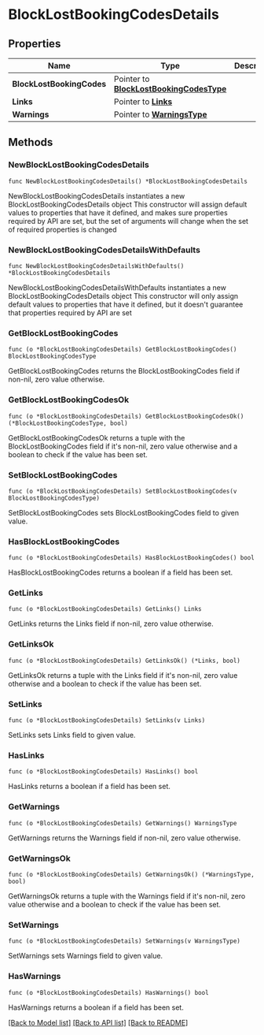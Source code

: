# BlockLostBookingCodesDetails

## Properties

Name | Type | Description | Notes
------------ | ------------- | ------------- | -------------
**BlockLostBookingCodes** | Pointer to [**BlockLostBookingCodesType**](BlockLostBookingCodesType.md) |  | [optional] 
**Links** | Pointer to [**Links**](Links.md) |  | [optional] 
**Warnings** | Pointer to [**WarningsType**](WarningsType.md) |  | [optional] 

## Methods

### NewBlockLostBookingCodesDetails

`func NewBlockLostBookingCodesDetails() *BlockLostBookingCodesDetails`

NewBlockLostBookingCodesDetails instantiates a new BlockLostBookingCodesDetails object
This constructor will assign default values to properties that have it defined,
and makes sure properties required by API are set, but the set of arguments
will change when the set of required properties is changed

### NewBlockLostBookingCodesDetailsWithDefaults

`func NewBlockLostBookingCodesDetailsWithDefaults() *BlockLostBookingCodesDetails`

NewBlockLostBookingCodesDetailsWithDefaults instantiates a new BlockLostBookingCodesDetails object
This constructor will only assign default values to properties that have it defined,
but it doesn't guarantee that properties required by API are set

### GetBlockLostBookingCodes

`func (o *BlockLostBookingCodesDetails) GetBlockLostBookingCodes() BlockLostBookingCodesType`

GetBlockLostBookingCodes returns the BlockLostBookingCodes field if non-nil, zero value otherwise.

### GetBlockLostBookingCodesOk

`func (o *BlockLostBookingCodesDetails) GetBlockLostBookingCodesOk() (*BlockLostBookingCodesType, bool)`

GetBlockLostBookingCodesOk returns a tuple with the BlockLostBookingCodes field if it's non-nil, zero value otherwise
and a boolean to check if the value has been set.

### SetBlockLostBookingCodes

`func (o *BlockLostBookingCodesDetails) SetBlockLostBookingCodes(v BlockLostBookingCodesType)`

SetBlockLostBookingCodes sets BlockLostBookingCodes field to given value.

### HasBlockLostBookingCodes

`func (o *BlockLostBookingCodesDetails) HasBlockLostBookingCodes() bool`

HasBlockLostBookingCodes returns a boolean if a field has been set.

### GetLinks

`func (o *BlockLostBookingCodesDetails) GetLinks() Links`

GetLinks returns the Links field if non-nil, zero value otherwise.

### GetLinksOk

`func (o *BlockLostBookingCodesDetails) GetLinksOk() (*Links, bool)`

GetLinksOk returns a tuple with the Links field if it's non-nil, zero value otherwise
and a boolean to check if the value has been set.

### SetLinks

`func (o *BlockLostBookingCodesDetails) SetLinks(v Links)`

SetLinks sets Links field to given value.

### HasLinks

`func (o *BlockLostBookingCodesDetails) HasLinks() bool`

HasLinks returns a boolean if a field has been set.

### GetWarnings

`func (o *BlockLostBookingCodesDetails) GetWarnings() WarningsType`

GetWarnings returns the Warnings field if non-nil, zero value otherwise.

### GetWarningsOk

`func (o *BlockLostBookingCodesDetails) GetWarningsOk() (*WarningsType, bool)`

GetWarningsOk returns a tuple with the Warnings field if it's non-nil, zero value otherwise
and a boolean to check if the value has been set.

### SetWarnings

`func (o *BlockLostBookingCodesDetails) SetWarnings(v WarningsType)`

SetWarnings sets Warnings field to given value.

### HasWarnings

`func (o *BlockLostBookingCodesDetails) HasWarnings() bool`

HasWarnings returns a boolean if a field has been set.


[[Back to Model list]](../README.md#documentation-for-models) [[Back to API list]](../README.md#documentation-for-api-endpoints) [[Back to README]](../README.md)



